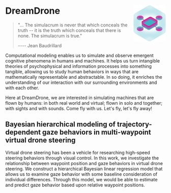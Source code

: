 # DreamDrone <img src="info/dream-drone.png" align="right" width=20% height=20% />

> "... The simulacrum is never that which conceals the truth -- it is the truth which conceals that there is none. The simulacrum is true."
>
> ---- Jean Baudrillard

Computational modeling enables us to simulate and observe emergent cognitive phenomena in humans and machines. It helps us turn intangible theories of psychophysical and information processes into something tangible, allowing us to study human behaviors in ways that are mathematically representable and abstractable. In so doing, it enriches the understanding of our interaction with our surrounding environments and with each other. 

Here at DreamDrone, we are interested in simulating machines that are flown by humans: in both real world and virtual; flown in solo and together; with sights and with sounds. Come fly with us. Let's fly, let's fly away!

## Bayesian hierarchical modeling of trajectory-dependent gaze behaviors in multi-waypoint virtual drone steering

Virtual drone steering has been a vehicle for researching high-speed steering behaviors through visual control. In this work, we investigate the relationship between waypoint position and gaze behaviors in virtual drone steering. We construct a hierarchical Bayesian linear regression model that allows us to examine gaze behavior with some baseline consideration of individual differences. Through this model, we would be able to estimate and predict gaze behavior based upon relative waypoint positions.